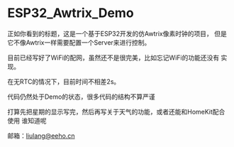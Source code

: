 # ESP32_Awtrix_Demo

正如你看到的标题，这是一个基于ESP32开发的仿Awtrix像素时钟的项目，
但是它不像Awtrix一样需要配置一个Server来进行控制。

目前已经写好了WiFi的配网，虽然还不是很完美，比如忘记WiFi的功能还没有
实现。

在无RTC的情况下，目前时间不相差2s。

代码仍然处于Demo的状态，很多代码的结构不算严谨

打算先把星期的显示写完，然后再写关于天气的功能，或者还能和HomeKit配合使用
谁知道呢

邮箱：liulang@eeho.cn